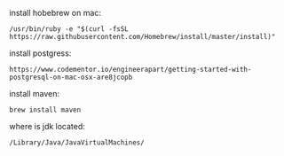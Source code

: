 install hobebrew on mac:
```
/usr/bin/ruby -e "$(curl -fsSL https://raw.githubusercontent.com/Homebrew/install/master/install)"
```
install postgress:
```
https://www.codementor.io/engineerapart/getting-started-with-postgresql-on-mac-osx-are8jcopb
```
install maven:
```
brew install maven
```
where is jdk located:
```
/Library/Java/JavaVirtualMachines/
```
